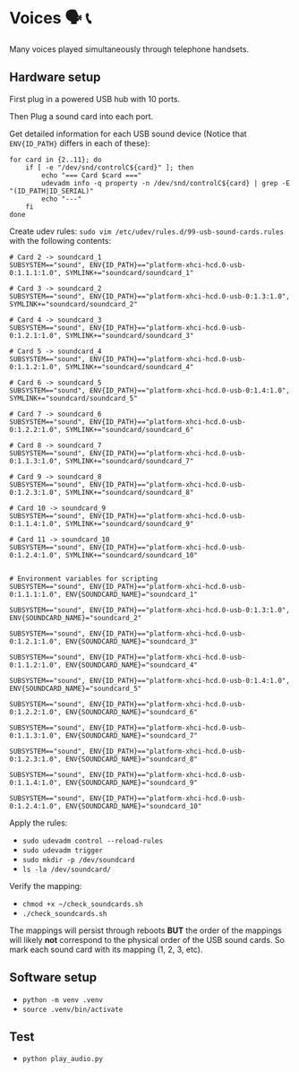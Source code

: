 # Voices 🗣️ 📞

Many voices played simultaneously through telephone handsets.


## Hardware setup

First plug in a powered USB hub with 10 ports.

Then Plug a sound card into each port.

Get detailed information for each USB sound device (Notice that `ENV{ID_PATH}` differs in each of these):

```
for card in {2..11}; do
    if [ -e "/dev/snd/controlC${card}" ]; then
        echo "=== Card $card ==="
        udevadm info -q property -n /dev/snd/controlC${card} | grep -E "(ID_PATH|ID_SERIAL)"
        echo "---"
    fi
done
```

Create udev rules: `sudo vim /etc/udev/rules.d/99-usb-sound-cards.rules` with the 
following contents:

```
# Card 2 -> soundcard_1
SUBSYSTEM=="sound", ENV{ID_PATH}=="platform-xhci-hcd.0-usb-0:1.1.1:1.0", SYMLINK+="soundcard/soundcard_1"

# Card 3 -> soundcard_2
SUBSYSTEM=="sound", ENV{ID_PATH}=="platform-xhci-hcd.0-usb-0:1.3:1.0", SYMLINK+="soundcard/soundcard_2"

# Card 4 -> soundcard_3
SUBSYSTEM=="sound", ENV{ID_PATH}=="platform-xhci-hcd.0-usb-0:1.2.1:1.0", SYMLINK+="soundcard/soundcard_3"

# Card 5 -> soundcard_4
SUBSYSTEM=="sound", ENV{ID_PATH}=="platform-xhci-hcd.0-usb-0:1.1.2:1.0", SYMLINK+="soundcard/soundcard_4"

# Card 6 -> soundcard_5
SUBSYSTEM=="sound", ENV{ID_PATH}=="platform-xhci-hcd.0-usb-0:1.4:1.0", SYMLINK+="soundcard/soundcard_5"

# Card 7 -> soundcard_6
SUBSYSTEM=="sound", ENV{ID_PATH}=="platform-xhci-hcd.0-usb-0:1.2.2:1.0", SYMLINK+="soundcard/soundcard_6"

# Card 8 -> soundcard_7
SUBSYSTEM=="sound", ENV{ID_PATH}=="platform-xhci-hcd.0-usb-0:1.1.3:1.0", SYMLINK+="soundcard/soundcard_7"

# Card 9 -> soundcard_8
SUBSYSTEM=="sound", ENV{ID_PATH}=="platform-xhci-hcd.0-usb-0:1.2.3:1.0", SYMLINK+="soundcard/soundcard_8"

# Card 10 -> soundcard_9
SUBSYSTEM=="sound", ENV{ID_PATH}=="platform-xhci-hcd.0-usb-0:1.1.4:1.0", SYMLINK+="soundcard/soundcard_9"

# Card 11 -> soundcard_10
SUBSYSTEM=="sound", ENV{ID_PATH}=="platform-xhci-hcd.0-usb-0:1.2.4:1.0", SYMLINK+="soundcard/soundcard_10"


# Environment variables for scripting
SUBSYSTEM=="sound", ENV{ID_PATH}=="platform-xhci-hcd.0-usb-0:1.1.1:1.0", ENV{SOUNDCARD_NAME}="soundcard_1"

SUBSYSTEM=="sound", ENV{ID_PATH}=="platform-xhci-hcd.0-usb-0:1.3:1.0", ENV{SOUNDCARD_NAME}="soundcard_2"

SUBSYSTEM=="sound", ENV{ID_PATH}=="platform-xhci-hcd.0-usb-0:1.2.1:1.0", ENV{SOUNDCARD_NAME}="soundcard_3"

SUBSYSTEM=="sound", ENV{ID_PATH}=="platform-xhci-hcd.0-usb-0:1.1.2:1.0", ENV{SOUNDCARD_NAME}="soundcard_4"

SUBSYSTEM=="sound", ENV{ID_PATH}=="platform-xhci-hcd.0-usb-0:1.4:1.0", ENV{SOUNDCARD_NAME}="soundcard_5"

SUBSYSTEM=="sound", ENV{ID_PATH}=="platform-xhci-hcd.0-usb-0:1.2.2:1.0", ENV{SOUNDCARD_NAME}="soundcard_6"

SUBSYSTEM=="sound", ENV{ID_PATH}=="platform-xhci-hcd.0-usb-0:1.1.3:1.0", ENV{SOUNDCARD_NAME}="soundcard_7"

SUBSYSTEM=="sound", ENV{ID_PATH}=="platform-xhci-hcd.0-usb-0:1.2.3:1.0", ENV{SOUNDCARD_NAME}="soundcard_8"

SUBSYSTEM=="sound", ENV{ID_PATH}=="platform-xhci-hcd.0-usb-0:1.1.4:1.0", ENV{SOUNDCARD_NAME}="soundcard_9"

SUBSYSTEM=="sound", ENV{ID_PATH}=="platform-xhci-hcd.0-usb-0:1.2.4:1.0", ENV{SOUNDCARD_NAME}="soundcard_10"
```

Apply the rules:

- `sudo udevadm control --reload-rules`
- `sudo udevadm trigger`
- `sudo mkdir -p /dev/soundcard`
- `ls -la /dev/soundcard/`

Verify the mapping:
- `chmod +x ~/check_soundcards.sh`
- `./check_soundcards.sh`

The mappings will persist through reboots **BUT** the order of the mappings will likely **not** correspond to the physical order of the USB sound cards. So mark each sound card with its mapping (1, 2, 3, etc).


## Software setup

- `python -m venv .venv`
- `source .venv/bin/activate`


## Test

- `python play_audio.py`
